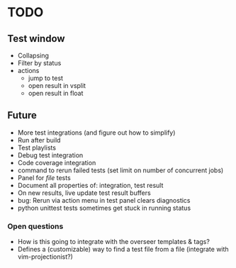 # TODO

## Test window

- Collapsing
- Filter by status
- actions
  - jump to test
  - open result in vsplit
  - open result in float

## Future

- More test integrations (and figure out how to simplify)
- Run after build
- Test playlists
- Debug test integration
- Code coverage integration
- command to rerun failed tests (set limit on number of concurrent jobs)
- Panel for _file_ tests
- Document all properties of: integration, test result
- On new results, live update test result buffers
- bug: Rerun via action menu in test panel clears diagnostics
- python unittest tests sometimes get stuck in running status

### Open questions

- How is this going to integrate with the overseer templates & tags?
- Defines a (customizable) way to find a test file from a file (integrate with vim-projectionist?)
